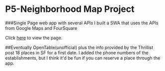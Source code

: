 # P5-Neighborhood Map Project
###Single Page web app with several APIs
I built a SWA that uses the APIs from Google Maps and FourSquare

Click [here](http://timjkstrickland.github.io/Great-First-Dates) to view the page.


##Eventually
OpenTable(unofficial) plus the info provided by the Thrillist post 18 places in SF for a first date. I added the phone numbers of the establishments, but I think it'd be fun if you can reserve a place through the app.
